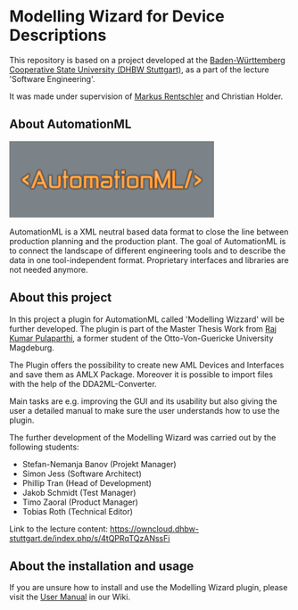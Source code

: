 # Modelling Wizard for Device Descriptions 

This repository is based on a project developed at the [Baden-Württemberg Cooperative State University (DHBW Stuttgart)](https://www.dhbw-stuttgart.de/), 
as a part of the lecture 'Software Engineering'.

It was made under supervision of [Markus Rentschler](http://wwwlehre.dhbw-stuttgart.de/~rentschler/) and Christian Holder.

## About AutomationML
![alt text](https://github.com/DekaAthlos/TINF19C-ModellingWizard/blob/master/PROJECT/Git/automationML.png "Logo AutomationML")

AutomationML is a XML neutral based data format to close the line between production planning and the production plant. The goal of AutomationML is to connect the landscape of  different engineering tools and to describe the data in one tool-independent format. Proprietary interfaces and libraries are not needed anymore. 

## About this project

In this project a plugin for AutomationML called 'Modelling Wizzard' will be further developed. The plugin is part of the Master Thesis Work from [Raj Kumar Pulaparthi](https://github.com/Rajkumarpulaparthi/ModellingWizard), a former student of the Otto-Von-Guericke University Magdeburg. 

The Plugin offers the possibility to create new AML Devices and Interfaces and save them as AMLX Package. Moreover it is possible to import files with the help of the DDA2ML-Converter.

Main tasks are e.g. improving the GUI and its usability but also giving the user a detailed manual to make sure the user understands how to use the plugin.

The further development of the Modelling Wizard was carried out by the following students:

  * Stefan-Nemanja Banov	(Projekt Manager) 
  * Simon Jess	(Software Architect)
  * Phillip Tran	       	(Head of Development)
  * Jakob Schmidt	      	(Test Manager)
  * Timo Zaoral		       	(Product Manager)
  * Tobias Roth			(Technical Editor)
  
Link to the lecture content: https://owncloud.dhbw-stuttgart.de/index.php/s/4tQPRqTQzANssFi

## About the installation and usage

If you are unsure how to install and use the Modelling Wizard plugin, please visit the [User Manual](https://github.com/DekaAthlos/TINF19C-ModellingWizard/wiki/6.-User-Manual) in our Wiki.

